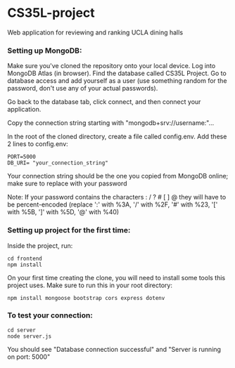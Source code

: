 # CS35L-project
Web application for reviewing and ranking UCLA dining halls


### Setting up MongoDB: ###

Make sure you've cloned the repository onto your local device. Log into MongoDB Atlas (in browser). Find the database called CS35L Project. Go to database access and add yourself as a user (use something random for the password, don't use any of your actual passwords).

Go back to the database tab, click connect, and then connect your application.

Copy the connection string starting with "mongodb+srv://username:<password>"...

In the root of the cloned directory, create a file called config.env. Add these 2 lines to config.env:

```
PORT=5000
DB_URI= "your_connection_string"
```

Your connection string should be the one you copied from MongoDB online; make sure to replace <password> with your password 


Note: If your password contains the characters : / ? # [ ] @ they will have to be percent-encoded (replace ':' with %3A, '/' with %2F, '#' with %23, '[' with %5B, ']' with %5D, '@' with %40)

### Setting up project for the first time: ###

Inside the project, run: 
  
```
cd frontend
npm install
```
  
On your first time creating the clone, you will need to install some tools this project uses. Make sure to run this in your root directory:

```
npm install mongoose bootstrap cors express dotenv
```
  
### To test your connection: ###
  
```
cd server
node server.js
```
  
You should see "Database connection successful" and "Server is running on port: 5000"
